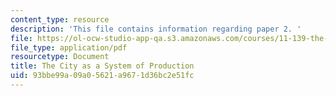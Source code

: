 ```yaml
---
content_type: resource
description: 'This file contains information regarding paper 2. '
file: https://ol-ocw-studio-app-qa.s3.amazonaws.com/courses/11-139-the-city-in-film-spring-2015/93bbe99a09a05621a9671d36bc2e51fc_MIT11_139S15_Paper_2.pdf
file_type: application/pdf
resourcetype: Document
title: The City as a System of Production
uid: 93bbe99a-09a0-5621-a967-1d36bc2e51fc
---
```


